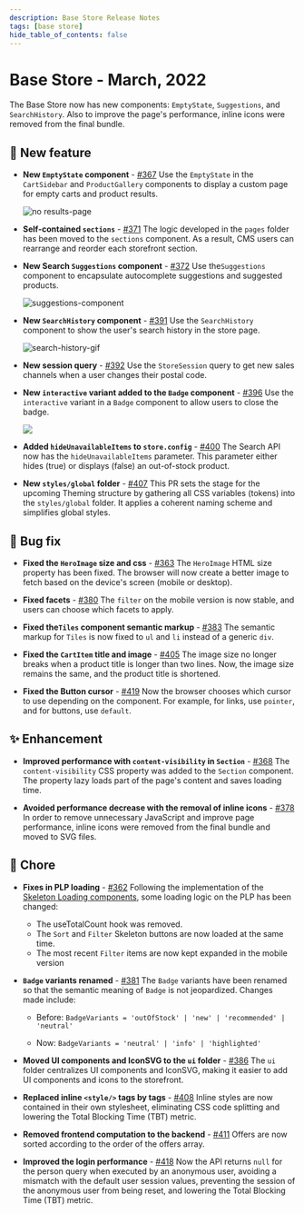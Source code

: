 ```yaml
---
description: Base Store Release Notes 
tags: [base store]
hide_table_of_contents: false
---
```


# Base Store - March, 2022

The Base Store now has new components: `EmptyState`, `Suggestions`, and `SearchHistory`. Also to improve the page's performance, inline icons were removed from the final bundle.

<!--truncate-->
## 🎉 New feature

- **New `EmptyState` component** - [#367](https://github.com/vtex-sites/base.store/pull/367)
Use the `EmptyState`  in the `CartSidebar` and `ProductGallery` components to display a custom page for empty carts and product results.

    ![no results-page](https://user-images.githubusercontent.com/67270558/160859291-211054fd-734a-4d21-b279-09c8c8fd5d40.gif)

-  **Self-contained `sections`** - [#371](https://github.com/vtex-sites/base.store/pull/371)
The logic developed in the `pages` folder has been moved to the `sections` component. As a result, CMS users can rearrange and reorder each storefront section.

- **New Search `Suggestions` component** - [#372](https://github.com/vtex-sites/base.store/pull/372)
Use the`Suggestions` component to encapsulate autocomplete suggestions and suggested products.

    ![suggestions-component](https://user-images.githubusercontent.com/15722605/157681906-66b9955a-7232-4885-b71c-565eb6d55fe4.png)


- **New `SearchHistory` component** - [#391](https://github.com/vtex-sites/base.store/pull/391) 
Use the `SearchHistory` component to show the user's search history in the store page.


    ![search-history-gif](https://user-images.githubusercontent.com/67270558/160863310-c6167a36-ec6d-4470-88bc-be9dc0f2e9fb.gif)
    
-  **New session query** - [#392](https://github.com/vtex-sites/base.store/pull/392)
Use the `StoreSession` query to get new sales channels when a user changes their postal code.

- **New `interactive` variant added to the `Badge` component** - [#396](https://github.com/vtex-sites/base.store/pull/396)
Use the `interactive` variant in a `Badge` component to allow users to close the badge.

    ![](https://user-images.githubusercontent.com/15722605/158883971-a04f56a2-b387-49e3-9fe0-636a0122bf6a.png)
    
- **Added `hideUnavailableItems` to `store.config`** - [#400](https://github.com/vtex-sites/base.store/pull/400) 
The Search API now has the `hideUnavailableItems` parameter. This parameter either hides (true) or displays (false) an out-of-stock product. 

- **New `styles/global` folder** - [#407](https://github.com/vtex-sites/base.store/pull/407) 
This PR sets the stage for the upcoming Theming structure by gathering all CSS variables (tokens) into the `styles/global` folder. It applies a coherent naming scheme and simplifies global styles.
    
## 🐛 Bug fix

- **Fixed the `HeroImage` size and css** - [#363](https://github.com/vtex-sites/base.store/pull/363)
The `HeroImage` HTML size property has been fixed. The browser will now create a better image to fetch based on the device's screen (mobile or desktop).

- **Fixed facets** - [#380](https://github.com/vtex-sites/base.store/pull/380)
The `filter` on the mobile version is now stable, and users can choose which facets to apply. 

- **Fixed the`Tiles` component semantic markup** - [#383](https://github.com/vtex-sites/base.store/pull/383)
The semantic markup for `Tiles` is now fixed to `ul` and `li` instead of a generic `div`.


- **Fixed the `CartItem` title and image** - [#405](https://github.com/vtex-sites/base.store/pull/405)
The image size no longer breaks when a product title is longer than two lines. Now, the image size remains the same, and the product title is shortened.

- **Fixed the Button cursor** - [#419](https://github.com/vtex-sites/base.store/pull/419)
Now the browser chooses which cursor to use depending on the component. For example, for links, use `pointer`, and for buttons, use `default`.

## ✨ Enhancement

- **Improved performance with `content-visibility` in `Section`** - [#368](https://github.com/vtex-sites/base.store/pull/368) 
The `content-visibility` CSS property was added to the `Section` component. The property lazy loads part of the page's content and saves loading time.

- **Avoided performance decrease with the removal of inline icons** - [#378](https://github.com/vtex-sites/base.store/pull/378)
In order to remove unnecessary JavaScript and improve page performance, inline icons were removed from the final bundle and moved to SVG files.

## 🧹 Chore

- **Fixes in PLP loading** - [#362](https://github.com/vtex-sites/base.store/pull/362) 
Following the implementation of the [Skeleton Loading components](https://github.com/vtex-sites/base.store/pull/317), some loading logic on the PLP has been changed:
    - The useTotalCount hook was removed.
    - The `Sort` and `Filter` Skeleton buttons are now loaded at the same time.
    - The most recent `Filter` items are now kept expanded in the mobile version
    
- **`Badge` variants renamed** - [#381](https://github.com/vtex-sites/base.store/pull/381)
The `Badge` variants have been renamed so that the semantic meaning of `Badge` is not jeopardized. Changes made include:

    - Before:
    `BadgeVariants = 'outOfStock' | 'new' | 'recommended' | 'neutral'`

    - Now:
    `BadgeVariants = 'neutral' | 'info' | 'highlighted'`
    
- **Moved UI components and IconSVG to the `ui` folder** - [#386](https://github.com/vtex-sites/base.store/pull/386) 
The `ui` folder centralizes UI components and IconSVG, making it easier to add UI components and icons to the storefront.

- **Replaced inline `<style/>` tags by tags** - [#408](https://github.com/vtex-sites/base.store/pull/408)
Inline styles are now contained in their own stylesheet, eliminating CSS code splitting and lowering the Total Blocking Time (TBT) metric.
    
- **Removed frontend computation to the backend** - [#411](https://github.com/vtex-sites/base.store/pull/411)
Offers are now sorted according to the order of the offers array.

- **Improved the login performance** - [#418](https://github.com/vtex-sites/base.store/pull/418)
Now the API returns `null` for the person query when executed by an anonymous user, avoiding a mismatch with the default user session values, preventing the session of the anonymous user from being reset, and lowering the Total Blocking Time (TBT) metric.


